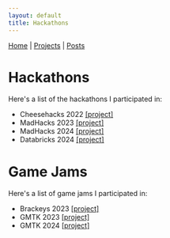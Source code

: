 ```yaml
---
layout: default
title: Hackathons
---
```

[Home](index.md) | [Projects](projects.md) | [Posts](posts.md)

# Hackathons
Here's a list of the hackathons I participated in:

*   Cheesehacks 2022 [[project]](https://github.com/caurnaudthia/skipper)
*   MadHacks 2023 [[project]](https://devpost.com/software/pinpoint-r72fgv)
*   MadHacks 2024 [[project]](https://devpost.com/software/digipen)
*   Databricks 2024 [[project]](https://devpost.com/software/netchat)

# Game Jams
Here's a list of game jams I participated in:
*   Brackeys 2023 [[project]](https://itch.io/jam/brackeys-9/rate/1933529)
*   GMTK 2023 [[project]](https://itch.io/jam/gmtk-2023/rate/2160842)
*   GMTK 2024 [[project]](https://itch.io/jam/gmtk-2024/rate/2913019)